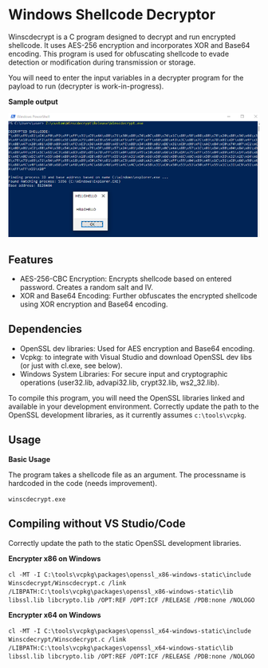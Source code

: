# Windows Shellcode Decryptor

Winscdecrypt is a C program designed to decrypt and run encrypted shellcode. It uses AES-256 encryption and incorporates XOR and Base64 encoding. This program is used for obfuscating shellcode to evade detection or modification during transmission or storage.

You will need to enter the input variables in a decrypter program for the payload to run (decrypter is work-in-progress).

**Sample output**

<img src="sample_output.png" width=800>

## Features

  * AES-256-CBC Encryption: Encrypts shellcode based on entered password. Creates a random salt and IV.
  * XOR and Base64 Encoding: Further obfuscates the encrypted shellcode using XOR encryption and Base64 encoding.

## Dependencies

  * OpenSSL dev libraries: Used for AES encryption and Base64 encoding.
  * Vcpkg: to integrate with Visual Studio and download OpenSSL dev libs (or just with cl.exe, see below).
  * Windows System Libraries: For secure input and cryptographic operations (user32.lib, advapi32.lib, crypt32.lib, ws2_32.lib).

To compile this program, you will need the OpenSSL libraries linked and available in your development environment.
Correctly update the path to the OpenSSL development libraries, as it currently assumes ```c:\tools\vcpkg```.

## Usage
**Basic Usage**

The program takes a shellcode file as an argument. The processname is hardcoded in the code (needs improvement).

```winscdecrypt.exe```

## Compiling without VS Studio/Code

Correctly update the path to the static OpenSSL development libraries.

**Encrypter x86 on Windows**

```cl -MT -I C:\tools\vcpkg\packages\openssl_x86-windows-static\include Winscdecrypt/Winscdecrypt.c /link /LIBPATH:C:\tools\vcpkg\packages\openssl_x86-windows-static\lib libssl.lib libcrypto.lib /OPT:REF /OPT:ICF /RELEASE /PDB:none /NOLOGO```

**Encrypter x64 on Windows**

```cl -MT -I C:\tools\vcpkg\packages\openssl_x64-windows-static\include Winscdecrypt/Winscdecrypt.c /link /LIBPATH:C:\tools\vcpkg\packages\openssl_x64-windows-static\lib libssl.lib libcrypto.lib /OPT:REF /OPT:ICF /RELEASE /PDB:none /NOLOGO```